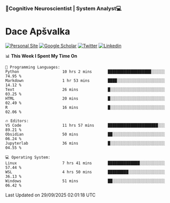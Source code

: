 ### 🧠Cognitive Neuroscientist | System Analyst💻
# Dace Apšvalka

[![Personal Site](https://img.shields.io/badge/website-teal?style=for-the-badge&logo=About.me&logoColor=white)](https://dcdace.net/)
[![Google Scholar](https://img.shields.io/badge/Scholar-yellow?style=for-the-badge&logo=googlescholar&logoColor=ffffff)](https://scholar.google.com/citations?hl=en&user=W8q0HBkAAAAJ&view_op=list_works&sortby=pubdate)
[![Twitter](https://img.shields.io/badge/Twitter-1DA1F2?logo=twitter&logoColor=white&style=for-the-badge)](https://twitter.com/dcdace)
[![Linkedin](https://img.shields.io/badge/linkedin-0077B5?logo=linkedin&logoColor=white&style=for-the-badge)](https://www.linkedin.com/in/dace-apsvalka/)

<!--
[![Dace's wakatime stats](https://github-readme-stats.vercel.app/api/wakatime?username=dcdace&theme=react&layout=compact&custom_title=Coding+past+7+days&v=2)](https://github.com/dcdace/dcdace)


[![github](https://img.shields.io/github/followers/dcdace?logo=github&style=plastic)](https://github.com/dcdace?tab=followers "GitHub followers")
[![wakatime](https://wakatime.com/badge/user/6e7556d3-b1db-4eef-a7e8-9bad735fc27e.svg?style=plastic?v=2)](https://wakatime.com/@6e7556d3-b1db-4eef-a7e8-9bad735fc27e "Total time coded since Feb 28 2022")

[![twitter](https://img.shields.io/twitter/follow/dcdace?label=followers&logo=twitter&color=%23007ec6&style=plastic)](https://twitter.com/dcdace "Twitter followers")

[![Dace's languages](https://github-readme-stats-one-nu-13.vercel.app/api/top-langs/?username=dcdace&langs_count=10&theme=nord&layout=compact)](https://github.com/anuraghazra/github-readme-stats) 
[![Dace's GitHub stats](https://github-readme-stats-one-nu-13.vercel.app/api?username=dcdace&theme=dracula&hide=prs,issues&count_private=true&show_icons=true&hide_rank=true&include_all_commits=true&hide_title=false&custom_title=GitHub+Stats)](https://github.com/anuraghazra/github-readme-stats)
-->

<!--START_SECTION:waka-->
📊 **This Week I Spent My Time On** 

```text
💬 Programming Languages: 
Python                   10 hrs 2 mins       ███████████████████░░░░░░   74.95 % 
Markdown                 1 hr 53 mins        ████░░░░░░░░░░░░░░░░░░░░░   14.12 % 
Text                     26 mins             █░░░░░░░░░░░░░░░░░░░░░░░░   03.25 % 
HTML                     20 mins             █░░░░░░░░░░░░░░░░░░░░░░░░   02.49 % 
R                        16 mins             █░░░░░░░░░░░░░░░░░░░░░░░░   02.06 % 

🔥 Editors: 
VS Code                  11 hrs 57 mins      ██████████████████████░░░   89.21 % 
Obsidian                 50 mins             ██░░░░░░░░░░░░░░░░░░░░░░░   06.24 % 
Jupyterlab               36 mins             █░░░░░░░░░░░░░░░░░░░░░░░░   04.55 % 

💻 Operating System: 
Linux                    7 hrs 41 mins       ██████████████░░░░░░░░░░░   57.44 % 
WSL                      4 hrs 50 mins       █████████░░░░░░░░░░░░░░░░   36.13 % 
Windows                  51 mins             ██░░░░░░░░░░░░░░░░░░░░░░░   06.42 % 
```


 Last Updated on 29/09/2025 02:01:18 UTC
<!--END_SECTION:waka-->

